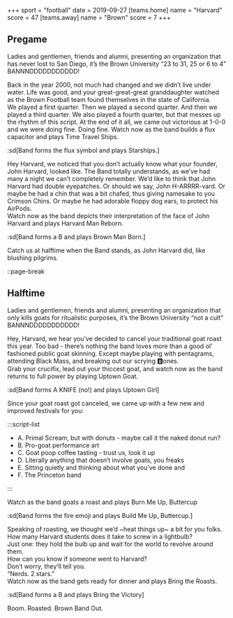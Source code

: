 +++
sport = "football"
date = 2019-09-27
[teams.home]
name = "Harvard"
score = 47
[teams.away]
name = "Brown"
score = 7
+++

## Pregame

Ladies and gentlemen, friends and alumni, presenting an organization that has never lost to San Diego, it’s the Brown University “23 to 31, 25 or 6 to 4” BANNNDDDDDDDDDDD!

Back in the year 2000, not much had changed and we didn’t live under water. Life was good, and your great-great-great granddaughter watched as the Brown Football team found themselves in the state of California.\
We played a first quarter. Then we played a second quarter. And then we played a third quarter. We also played a fourth quarter, but that messes up the rhythm of this script. At the end of it all, we came out victorious at 1-0-0 and we were doing fine. Doing fine. Watch now as the band builds a flux capacitor and plays Time Travel Ships.

:sd[Band forms the flux symbol and plays Starships.]

Hey Harvard, we noticed that you don’t actually know what your founder, John Harvard, looked like. The Band totally understands, as we’ve had many a night we can’t completely remember. We’d like to think that John Harvard had double eyepatches. Or should we say, John H-ARRRR-vard. Or maybe he had a chin that was a bit chafed, thus giving namesake to you Crimson Chins. Or maybe he had adorable floppy dog ears, to protect his AirPods.\
Watch now as the band depicts their interpretation of the face of John Harvard and plays Harvard Man Reborn.

:sd[Band forms a B and plays Brown Man Born.]

Catch us at halftime when the Band stands, as John Harvard did, like blushing pilgrims.

::page-break

## Halftime

Ladies and gentlemen, friends and alumni, presenting an organization that only kills goats for ritualistic purposes, it’s the Brown University “not a cult” BANNNDDDDDDDDDDD!

Hey, Harvard, we hear you’ve decided to cancel your traditional goat roast this year. Too bad - there’s nothing the band loves more than a good ol’ fashioned public goat skinning. Except maybe playing with pentagrams, attending Black Mass, and breaking out our scrying 🅱️ones.\
Grab your crucifix, lead out your thiccest goat, and watch now as the band returns to full power by playing Uptown Goat.

:sd[Band forms A KNIFE (no!) and plays Uptown Girl]

Since your goat roast got canceled, we came up with a few new and improved festivals for you:

:::script-list

- A. Primal Scream, but with donuts - maybe call it the naked donut run?
- B. Pro-goat performance art
- C. Goat poop coffee tasting - trust us, look it up
- D. Literally anything that doesn’t involve goats, you freaks
- E. Sitting quietly and thinking about what you’ve done and
- F. The Princeton band

:::

Watch as the band goats a roast and plays Burn Me Up, Buttercup

:sd[Band forms the fire emoji and plays Build Me Up, Buttercup.]

Speaking of roasting, we thought we’d \~heat things up\~ a bit for you folks.\
How many Harvard students does it take to screw in a lightbulb?\
Just one: they hold the bulb up and wait for the world to revolve around them.\
How can you know if someone went to Harvard?\
Don’t worry, they’ll tell you.\
“Nerds. 2 stars.”\
Watch now as the band gets ready for dinner and plays Bring the Roasts.

:sd[Band forms a B and plays Bring the Victory]

Boom. Roasted. Brown Band Out.
